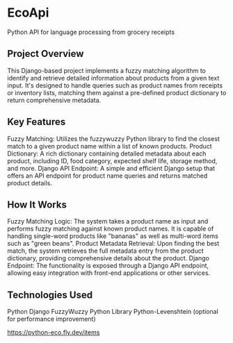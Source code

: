 # EcoApi
Python API for language processing from grocery receipts

## Project Overview
This Django-based project implements a fuzzy matching algorithm to identify and retrieve detailed information about products from a given text input. It's designed to handle queries such as product names from receipts or inventory lists, matching them against a pre-defined product dictionary to return comprehensive metadata.
## Key Features
Fuzzy Matching: Utilizes the fuzzywuzzy Python library to find the closest match to a given product name within a list of known products.
Product Dictionary: A rich dictionary containing detailed metadata about each product, including ID, food category, expected shelf life, storage method, and more.
Django API Endpoint: A simple and efficient Django setup that offers an API endpoint for product name queries and returns matched product details.
## How It Works
Fuzzy Matching Logic: The system takes a product name as input and performs fuzzy matching against known product names. It is capable of handling single-word products like "bananas" as well as multi-word items such as "green beans".
Product Metadata Retrieval: Upon finding the best match, the system retrieves the full metadata entry from the product dictionary, providing comprehensive details about the product.
Django Endpoint: The functionality is exposed through a Django API endpoint, allowing easy integration with front-end applications or other services.
## Technologies Used
Python
Django
FuzzyWuzzy Python Library
Python-Levenshtein (optional for performance improvement)


https://python-eco.fly.dev/items